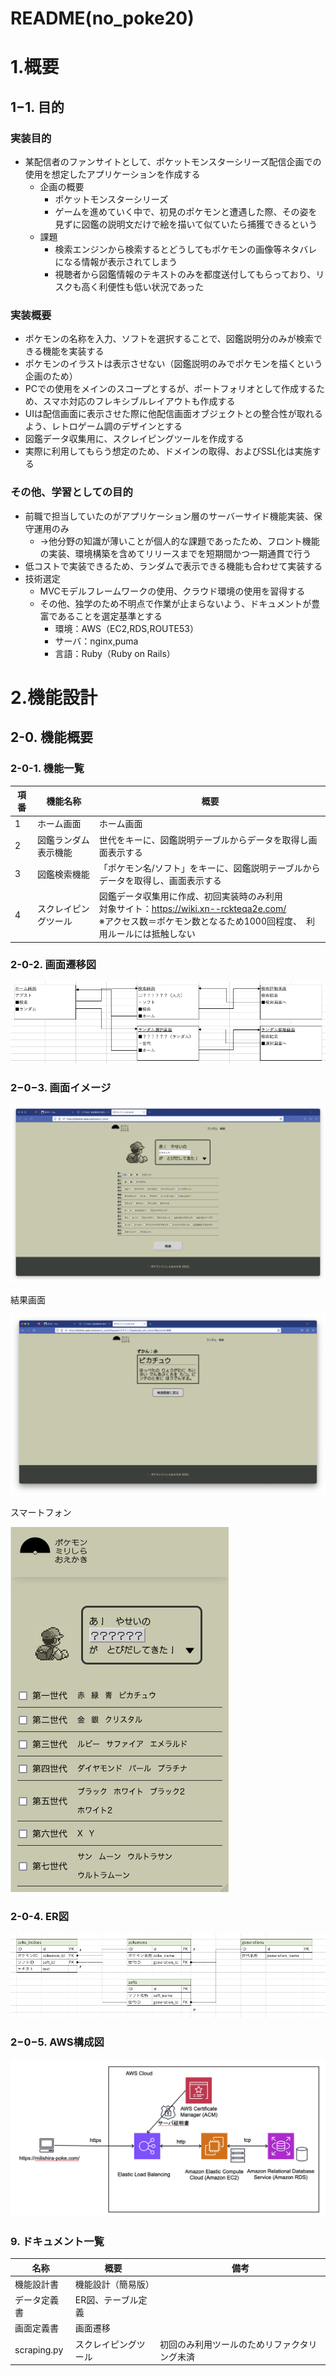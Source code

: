 # README(no_poke20)

# 1.概要

## 1−1. 目的

### 実装目的

- 某配信者のファンサイトとして、ポケットモンスターシリーズ配信企画での使用を想定したアプリケーションを作成する
    - 企画の概要
        - ポケットモンスターシリーズ
        - ゲームを進めていく中で、初見のポケモンと遭遇した際、その姿を見ずに図鑑の説明文だけで絵を描いて似ていたら捕獲できるという
    - 課題
        - 検索エンジンから検索するとどうしてもポケモンの画像等ネタバレになる情報が表示されてしまう
        - 視聴者から図鑑情報のテキストのみを都度送付してもらっており、リスクも高く利便性も低い状況であった

### 実装概要

- ポケモンの名称を入力、ソフトを選択することで、図鑑説明分のみが検索できる機能を実装する
- ポケモンのイラストは表示させない（図鑑説明のみでポケモンを描くという企画のため）
- PCでの使用をメインのスコープとするが、ポートフォリオとして作成するため、スマホ対応のフレキシブルレイアウトも作成する
- UIは配信画面に表示させた際に他配信画面オブジェクトとの整合性が取れるよう、レトロゲーム調のデザインとする
- 図鑑データ収集用に、スクレイピングツールを作成する
- 実際に利用してもらう想定のため、ドメインの取得、およびSSL化は実施する

### その他、学習としての目的

- 前職で担当していたのがアプリケーション層のサーバーサイド機能実装、保守運用のみ
    - →他分野の知識が薄いことが個人的な課題であったため、フロント機能の実装、環境構築を含めてリリースまでを短期間かつ一期通貫で行う
- 低コストで実装できるため、ランダムで表示できる機能も合わせて実装する
- 技術選定
    - MVCモデルフレームワークの使用、クラウド環境の使用を習得する
    - その他、独学のため不明点で作業が止まらないよう、ドキュメントが豊富であることを選定基準とする
        - 環境：AWS（EC2,RDS,ROUTE53）
        - サーバ：nginx,puma
        - 言語：Ruby（Ruby on Rails）

# 2.機能設計

## 2-0. 機能概要

### 2-0-1. 機能一覧

| 項番 | 機能名称 | 概要 |
| --- | --- | --- |
| 1 | ホーム画面 | ホーム画面 |
| 2 | 図鑑ランダム表示機能 | 世代をキーに、図鑑説明テーブルからデータを取得し画面表示する |
| 3 | 図鑑検索機能 | 「ポケモン名/ソフト」をキーに、図鑑説明テーブルからデータを取得し、画面表示する |
| 4 | スクレイピングツール | 図鑑データ収集用に作成、初回実装時のみ利用<br>対象サイト：https://wiki.xn--rckteqa2e.com/<br>※アクセス数＝ポケモン数となるため1000回程度、　利用ルールには抵触しない |

### 2-0-2. 画面遷移図

![Untitled](./README(no_poke20)%20/Untitled.png)

### 2−0−3. 画面イメージ

![Untitled](./README(no_poke20)%20/Untitled_2.png)

結果画面

![Untitled](./README(no_poke20)%20/Untitled_3.png)

スマートフォン

![Untitled](./README(no_poke20)%20/Untitled_4.png)

### 2-0-4. ER図

![Untitled](./README(no_poke20)%20/Untitled_5.png)

### 2−0−5. AWS構成図

![Untitled](./README(no_poke20)%20/Untitled_6.png)

### 9. ドキュメント一覧

| 名称 | 概要 | 備考 |
| --- | --- | --- |
| 機能設計書 | 機能設計（簡易版） |  |
| データ定義書 | ER図、テーブル定義 |  |
| 画面定義書 | 画面遷移 |  |
| scraping.py | スクレイピングツール | 初回のみ利用ツールのためリファクタリング未済 |